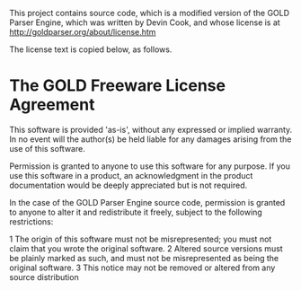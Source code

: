 This project contains source code, which is a modified version of the GOLD Parser Engine, which was written by Devin Cook, and whose license is at http://goldparser.org/about/license.htm

The license text is copied below, as follows.

# The GOLD Freeware License Agreement

This software is provided 'as-is', without any expressed or implied warranty. In no event will the author(s) be held liable for any damages arising from the use of this software.

Permission is granted to anyone to use this software for any purpose. If you use this software in a product, an acknowledgment in the product documentation would be deeply appreciated but is not required.

In the case of the GOLD Parser Engine source code, permission is granted to anyone to alter it and redistribute it freely, subject to the following restrictions:

1 The origin of this software must not be misrepresented; you must not claim that you wrote the original software.
2 Altered source versions must be plainly marked as such, and must not be misrepresented as being the original software.
3 This notice may not be removed or altered from any source distribution